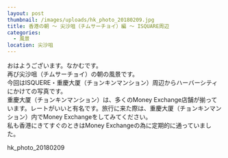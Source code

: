 ```yaml
---
layout: post
thumbnail: /images/uploads/hk_photo_20180209.jpg
title: 香港の朝 〜 尖沙咀（チムサーチョイ）編 〜 ISQUARE周辺
categories:
  - 風景
location: 尖沙咀
---
```

おはようございます。なかむです。\
再び尖沙咀（チムサーチョイ）の朝の風景です。\
今回はISQUERE・重慶大厦（チョンキンマンション）周辺からハーバーシティにかけての写真です。\
重慶大厦（チョンキンマンション）は、多くのMoney Exchange店舗が揃っています。レートがいいと有名です。旅行に来た際は、重慶大厦（チョンキンマンション）内でMoney Exchangeをしてみてください。\
私も香港にきてすぐのときはMoney Exchangeの為に定期的に通っていました。



hk_photo_20180209
